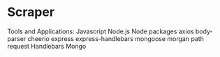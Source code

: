 # Scraper

Tools and Applications:
Javascript
Node.js
Node packages
axios
body-parser
cheerio
express
express-handlebars
mongoose
morgan
path
request
Handlebars
Mongo
